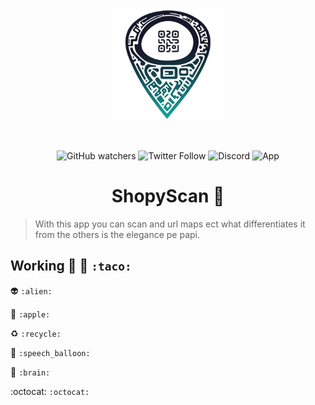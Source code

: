 <p align="center">
    <img width="180" src="./assets/img/z33.png" alt="Vite logo">
  </a>
</p>
<br/>
<p align="center">
 <img alt="GitHub watchers" src="https://img.shields.io/github/watchers/bastndev/ShopyScan?style=social">
<img alt="Twitter Follow" src="https://img.shields.io/twitter/follow/bastndev?color=blue&label=%40bastndev&logo=twitter&style=plastic">
   <img alt="Discord" src="https://img.shields.io/discord/1109303962168999968?color=blue&label=Discord&logo=discord">
   <img alt="App" src="https://img.shields.io/badge/APP-v7.0.0-blue">
</p>

<h1 align="center"> ShopyScan 🎯</h1>


> With this app you can scan and url maps ect what differentiates it from the others is the elegance pe papi.

## Working :taco: 👷 ``:taco:``

:alien: ``:alien:``

:apple: ``:apple:``

:recycle: ``:recycle:``

:speech_balloon: ``:speech_balloon:``

:brain: ``:brain: ``

:octocat:  ``:octocat: ``

<!-- add to Tag --> 
<!-- Focus WTF -->